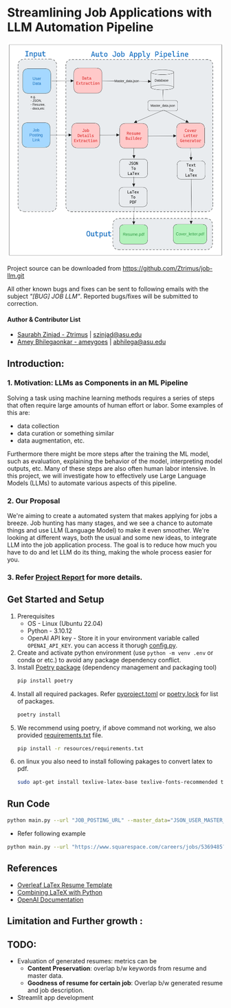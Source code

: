 # Streamlining Job Applications with LLM Automation Pipeline
<p align="center">
  <img src="resources/auto_job_apply_workflow.png" alt="Auto Job Apply Pipeline" width="auto" height="500">
</p>

Project source can be downloaded from https://github.com/Ztrimus/job-llm.git

All other known bugs and fixes can be sent to following emails with the subject *"[BUG] JOB LLM"*. Reported bugs/fixes will be submitted to correction.
#### Author & Contributor List
- [Saurabh Zinjad - Ztrimus](https://linkedin.com/in/saurabhzinjad) | szinjad@asu.edu
- [Amey Bhilegaonkar - ameygoes](https://www.linkedin.com/in/amey-bhilegaonkar/) | abhilega@asu.edu


## Introduction:

### 1. Motivation: LLMs as Components in an ML Pipeline

Solving a task using machine learning methods requires a series of steps that often require large amounts of human effort or labor. Some examples of this are: 
- data collection
- data curation or something similar
- data augmentation, etc. 

Furthermore there might be more steps after the training the ML model, such as evaluation, explaining the behavior of the model,
interpreting model outputs, etc. Many of these steps are also often human labor intensive. In this project, we will investigate how to effectively use Large Language Models (LLMs) to automate various aspects of this pipeline.

### 2. Our Proposal
We're aiming to create a automated system that makes applying for jobs a breeze. Job hunting has many stages, and we see a chance to automate things and use LLM (Language Model) to make it even smoother. We're looking at different ways, both the usual and some new ideas, to integrate LLM into the job application process. The goal is to reduce how much you have to do and let LLM do its thing, making the whole process easier for you.

### 3. Refer [Project Report](./resources/Project%20Report.pdf) for more details.

## Get Started and Setup
1. Prerequisites
    - OS - Linux (Ubuntu 22.04)
    - Python - 3.10.12
    - OpenAI API key - Store it in your environment variable called `OPENAI_API_KEY`. you can access it thorugh [config.py](./src/config.py).
2. Create and activate python environment (use `python -m venv .env` or conda or etc.) to avoid any package dependency conflict.
3. Install [Poetry package](https://python-poetry.org/docs/basic-usage/) (dependency management and packaging tool)
    ```bash
    pip install poetry
    ```
4. Install all required packages. Refer [pyproject.toml](pyproject.toml) or [poetry.lock](poetry.lock) for list of packages.
    ```bash
    poetry install
    ```
5. We recommend using poetry, if above command not working, we also provided [requirements.txt](resources/requirements.txt) file.
    ```bash
    pip install -r resources/requirements.txt
    ```
6. on linux you also need to install following pakages to convert latex to pdf.
    ```bash
    sudo apt-get install texlive-latex-base texlive-fonts-recommended texlive-fonts-extra
    ```
## Run Code
```bash
python main.py --url "JOB_POSTING_URL" --master_data="JSON_USER_MASTER_DATA"
```
- Refer following example
```bash
python main.py --url "https://www.squarespace.com/careers/jobs/5369485?ref=Simplify" --master_data="master_data/user_profile.json"
```
## References
- [Overleaf LaTex Resume Template](https://www.overleaf.com/latex/templates/jakes-resume-anonymous/cstpnrbkhndn)
- [Combining LaTeX with Python](https://tug.org/tug2019/slides/slides-ziegenhagen-python.pdf)
- [OpenAI Documentation](https://platform.openai.com/docs/api-reference/chat/create)

## Limitation and Further growth : 
## TODO:
- Evaluation of generated resumes: metrics can be
    - **Content Preservation**: overlap b/w keywords from resume and master data.
    - **Goodness of resume for certain job**: Overlap b/w generated resume and job description.
- Streamlit app development
